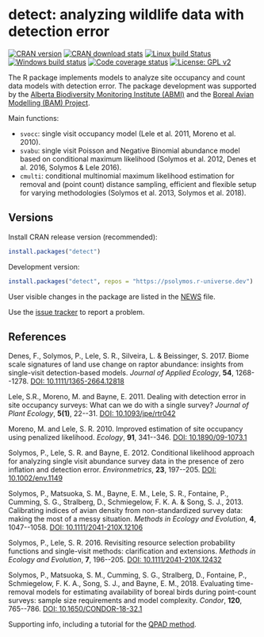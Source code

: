 # detect: analyzing wildlife data with detection error

[![CRAN version](http://www.r-pkg.org/badges/version/detect)](http://cran.rstudio.com/web/packages/detect/index.html)
[![CRAN download stats](http://cranlogs.r-pkg.org/badges/grand-total/detect)](https://www.rdocumentation.org/packages/detect/)
[![Linux build Status](https://travis-ci.org/psolymos/detect.svg?branch=master)](https://travis-ci.org/psolymos/detect)
[![Windows build status](https://ci.appveyor.com/api/projects/status/5y5fwgv90f8i84ck?svg=true)](https://ci.appveyor.com/project/psolymos/detect)
[![Code coverage status](https://codecov.io/gh/psolymos/detect/branch/master/graph/badge.svg)](https://codecov.io/gh/psolymos/detect)
[![License: GPL v2](https://img.shields.io/badge/License-GPL%20v2-blue.svg)](https://www.gnu.org/licenses/old-licenses/gpl-2.0.en.html)

The R package implements models to analyze
site occupancy and count data models with detection error.
The package development was supported by the
[Alberta Biodiversity Monitoring Institute (ABMI)](https://abmi.ca/)
and the [Boreal Avian Modelling (BAM) Project](https://borealbirds.ualberta.ca/).

Main functions:

* `svocc`: single visit occupancy model (Lele et al. 2011, Moreno et al. 2010).
* `svabu`: single visit Poisson and Negative Binomial abundance model based on conditional maximum likelihood (Solymos et al. 2012, Denes et al. 2016, Solymos & Lele 2016).
* `cmulti`: conditional multinomial maximum likelihood estimation for removal and (point count) distance sampling, efficient and flexible setup for varying methodologies (Solymos et al. 2013, Solymos et al. 2018).

## Versions

Install CRAN release version (recommended):

```R
install.packages("detect")
```

Development version:

```R
install.packages("detect", repos = "https://psolymos.r-universe.dev")
```

User visible changes in the package are listed in the [NEWS](NEWS.md) file.

Use the [issue tracker](https://github.com/psolymos/detect/issues)
to report a problem.

## References

Denes, F., Solymos, P., Lele, S. R., Silveira, L. & Beissinger, S. 2017.
Biome scale signatures of land use change on raptor abundance:
insights from single-visit detection-based models.
_Journal of Applied Ecology_, **54**, 1268--1278.
[DOI: 10.1111/1365-2664.12818](https://dx.doi.org/10.1111/1365-2664.12818)

Lele, S.R., Moreno, M. and Bayne, E. 2011.
Dealing with detection error in site occupancy surveys:
What can we do with a single survey?
_Journal of Plant Ecology_, **5(1)**, 22--31.
[DOI: 10.1093/jpe/rtr042](https://dx.doi.org/10.1093/jpe/rtr042)

Moreno, M. and Lele, S. R. 2010.
Improved estimation of site occupancy using penalized likelihood.
_Ecology_, **91**, 341--346.
[DOI: 10.1890/09-1073.1](https://dx.doi.org/10.1890/09-1073.1)

Solymos, P., Lele, S. R. and Bayne, E. 2012.
Conditional likelihood approach for analyzing single visit
abundance survey data in the presence of zero inflation and
detection error.
_Environmetrics_, **23**, 197--205.
[DOI: 10.1002/env.1149](https://dx.doi.org/10.1002/env.1149)

Solymos, P., Matsuoka, S. M., Bayne, E. M., Lele, S. R., Fontaine, P.,
Cumming, S. G., Stralberg, D., Schmiegelow, F. K. A. & Song, S. J., 2013.
Calibrating indices of avian density from non-standardized survey data:
making the most of a messy situation.
_Methods in Ecology and Evolution_, **4**, 1047--1058.
[DOI: 10.1111/2041-210X.12106](https://dx.doi.org/10.1111/2041-210X.12106)

Solymos, P., Lele, S. R. 2016.
Revisiting resource selection probability functions and single-visit methods:
clarification and extensions.
_Methods in Ecology and Evolution_, **7**, 196--205.
[DOI: 10.1111/2041-210X.12432](https://dx.doi.org/10.1111/2041-210X.12432)

Solymos, P., Matsuoka, S. M., Cumming, S. G., Stralberg, D., Fontaine, P.,
Schmiegelow, F. K. A., Song, S. J., and Bayne, E. M., 2018.
Evaluating time-removal models for estimating availability of boreal birds
during point-count surveys: sample size requirements and model complexity.
_Condor_, **120**, 765--786.
[DOI: 10.1650/CONDOR-18-32.1](https://dx.doi.org/10.1650/CONDOR-18-32.1)

Supporting info, including a tutorial for the 
[QPAD method](https://github.com/psolymos/QPAD/tree/master/inst/doc/v2).
